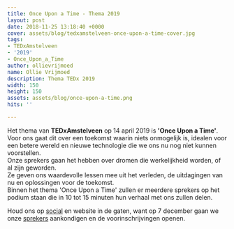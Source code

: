 ```yaml
---
title: Once Upon a Time - Thema 2019
layout: post
date: 2018-11-25 13:18:40 +0000
cover: assets/blog/tedxamstelveen-once-upon-a-time-cover.jpg
tags:
- TEDxAmstelveen
- '2019'
- Once_Upon_a_Time
author: ollievrijmoed
name: Ollie Vrijmoed
description: Thema TEDx 2019
width: 150
height: 150
assets: assets/blog/once-upon-a-time.png
hits: ''

---
```

Het thema van **TEDxAmstelveen** op 14 april 2019 is **'Once Upon a Time'**. Voor ons gaat dit over een toekomst waarin niets onmogelijk is, idealen voor een betere wereld en nieuwe technologie die we ons nu nog niet kunnen voorstellen.   
Onze sprekers gaan het hebben over dromen die werkelijkheid worden, of al zijn geworden.   
Ze geven ons waardevolle lessen mee uit het verleden, de uitdagingen van nu en oplossingen voor de toekomst.   
Binnen het thema 'Once Upon a Time' zullen er meerdere sprekers op het podium staan die in 10 tot 15 minuten hun verhaal met ons zullen delen.

Houd ons op [social](https://www.facebook.com/TEDxAmstelveen "Facebook") en website in de gaten, want op 7 december gaan we onze [sprekers](https://tedxamstelveen.com/sprekers/ "Sprekers") aankondigen en de voorinschrijvingen openen.